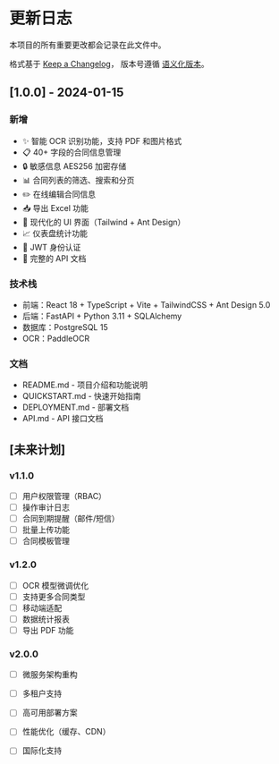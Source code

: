 # 更新日志

本项目的所有重要更改都会记录在此文件中。

格式基于 [Keep a Changelog](https://keepachangelog.com/zh-CN/1.0.0/)，
版本号遵循 [语义化版本](https://semver.org/lang/zh-CN/)。

## [1.0.0] - 2024-01-15

### 新增
- ✨ 智能 OCR 识别功能，支持 PDF 和图片格式
- 📋 40+ 字段的合同信息管理
- 🔒 敏感信息 AES256 加密存储
- 📊 合同列表的筛选、搜索和分页
- ✏️ 在线编辑合同信息
- 📥 导出 Excel 功能
- 🎨 现代化的 UI 界面（Tailwind + Ant Design）
- 📈 仪表盘统计功能
- 🔐 JWT 身份认证
- 📝 完整的 API 文档

### 技术栈
- 前端：React 18 + TypeScript + Vite + TailwindCSS + Ant Design 5.0
- 后端：FastAPI + Python 3.11 + SQLAlchemy
- 数据库：PostgreSQL 15
- OCR：PaddleOCR

### 文档
- README.md - 项目介绍和功能说明
- QUICKSTART.md - 快速开始指南
- DEPLOYMENT.md - 部署文档
- API.md - API 接口文档

## [未来计划]

### v1.1.0
- [ ] 用户权限管理（RBAC）
- [ ] 操作审计日志
- [ ] 合同到期提醒（邮件/短信）
- [ ] 批量上传功能
- [ ] 合同模板管理

### v1.2.0
- [ ] OCR 模型微调优化
- [ ] 支持更多合同类型
- [ ] 移动端适配
- [ ] 数据统计报表
- [ ] 导出 PDF 功能

### v2.0.0
- [ ] 微服务架构重构
- [ ] 多租户支持
- [ ] 高可用部署方案
- [ ] 性能优化（缓存、CDN）
- [ ] 国际化支持

